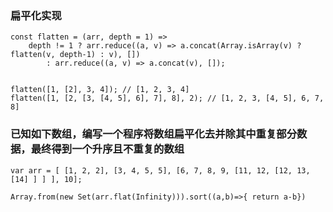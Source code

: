 ### 扁平化实现
```
const flatten = (arr, depth = 1) => 
	depth != 1 ? arr.reduce((a, v) => a.concat(Array.isArray(v) ? flatten(v, depth-1) : v), []) 
		: arr.reduce((a, v) => a.concat(v), []); 


flatten([1, [2], 3, 4]); // [1, 2, 3, 4] 
flatten([1, [2, [3, [4, 5], 6], 7], 8], 2); // [1, 2, 3, [4, 5], 6, 7, 8]
```




###  已知如下数组，编写一个程序将数组扁平化去并除其中重复部分数据，最终得到一个升序且不重复的数组
```
var arr = [ [1, 2, 2], [3, 4, 5, 5], [6, 7, 8, 9, [11, 12, [12, 13, [14] ] ] ], 10];
```

```
Array.from(new Set(arr.flat(Infinity))).sort((a,b)=>{ return a-b})
```
